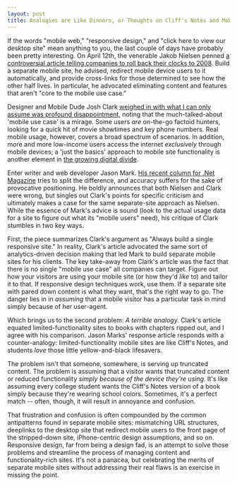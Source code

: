 ```yaml
--- 
layout: post
title: Analogies are Like Dinners, or Thoughts on Cliff's Notes and Mobile Sites
---
```


If the words "mobile web," "responsive design," and "click here to view our desktop site" mean anything to you, the last couple of days have probably been pretty interesting. On April 12th, the venerable Jakob Nielsen penned [a controversial article telling companies to roll back their clocks to 2008](http://www.useit.com/alertbox/mobile-vs-full-sites.html). Build a separate mobile site, he advised, redirect mobile device users to it automatically, and provide cross-links for those determined to see how the other half lives. In particular, he advocated eliminating content and features that aren't "core to the mobile use case."

Designer and Mobile Dude Josh Clark [weighed in with what I can only assume was profound disappointment,](http://www.netmagazine.com/opinions/nielsen-wrong-mobile) noting that the much-talked-about 'mobile use case' is a mirage. Some users *are* on-the-go factoid hunters, looking for a quick hit of movie showtimes and key phone numbers. Real mobile usage, however, covers a broad spectrum of scenarios. In addition, more and more low-income users access the internet *exclusively* through mobile devices; a 'just the basics' approach to mobile site functionality is another element in [the growing digital divide](http://www.librarian.net/digitaldivide/).

Enter writer and web developer Jason Mark. [His recent column for .Net Magazine](http://www.netmagazine.com/opinions/nielsen-vs-clark-theyre-both-wrong) tries to split the difference, and accuracy suffers for the sake of provocative positioning. He boldly announces that both Nielsen and Clark were wrong, but singles out Clark's points for specific criticism and ultimately makes a case for the same separate-site approach as Nielsen. While the essence of Mark's advice is sound (look to the actual usage data for a site to figure out what its "mobile users" need), his critique of Clark stumbles in two key ways.

First, the piece summarizes Clark's argument as "Always build a single responsive site." In reality, Clark's article advocated the same sort of analytics-driven decision making that led Mark to build separate mobile sites for his clients. The key take-away from Clark's article was the fact that there is no single "mobile use case" all companies can target. Figure out how your visitors are using your mobile site (or how they'd *like* to) and tailor it to that. If responsive design techniques work, use them. If a separate site with pared down content is what they want, that's the right way to go. The danger lies in in *assuming* that a mobile visitor has a particular task in mind simply because of her user-agent.

Which brings us to the second problem: *A terrible analogy.* Clark's article equated limited-functionality sites to books with chapters ripped out, and I agree with his comparison. Jason Marks' response article responds with a counter-analogy: limited-functionality mobile sites are like Cliff's Notes, and students *love* those little yellow-and-black lifesavers.

The problem isn't that someone, somewhere, is serving up truncated content. The problem is assuming that a visitor wants that truncated content or reduced functionality *simply because of the device they're using.* It's like assuming every college student wants the Cliff's Notes version of a book simply because they're wearing school colors. Sometimes, it's a perfect match -- often, though, it will result in annoyance and confusion.

That frustration and confusion is often compounded by the common antipatterns found in separate mobile sites: mismatching URL structures, deeplinks to the desktop site that redirect mobile users to the front page of the stripped-down site, iPhone-centric design assumptions, and so on. Responsive design, far from being a design fad, is an attempt to solve those problems and streamline the process of managing content and functionality-rich sites. It's not a panacea, but celebrating the merits of separate mobile sites without addressing their real flaws is an exercise in missing the point.